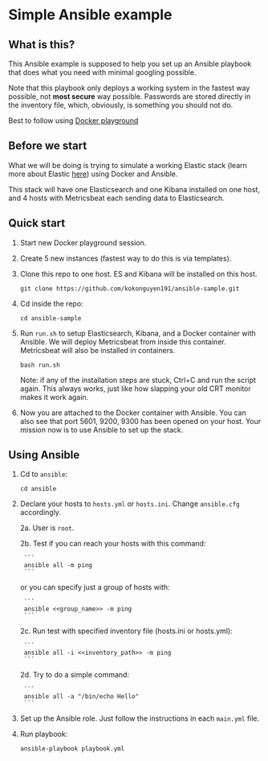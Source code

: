 # Simple Ansible example

## What is this?

This Ansible example is supposed to help you set up an Ansible playbook that does what you need with minimal googling possible.

Note that this playbook only deploys a working system in the fastest way possible, not **most secure** way possible. Passwords are stored directly in the inventory file, which, obviously, is something you should not do.

Best to follow using [Docker playground](https://labs.play-with-k8s.com)

## Before we start

What we will be doing is trying to simulate a working Elastic stack (learn more about Elastic [here](https://www.elastic.co)) using Docker and Ansible.

This stack will have one Elasticsearch and one Kibana installed on one host, and 4 hosts with Metricsbeat each sending data to Elasticsearch.

## Quick start

1. Start new Docker playground session.

2. Create 5 new instances (fastest way to do this is via templates).

3. Clone this repo to one host. ES and Kibana will be installed on this host.

    ```
    git clone https://github.com/kokonguyen191/ansible-sample.git
    ```
    
4. Cd inside the repo:
    
    ```
    cd ansible-sample
    ```

5. Run `run.sh` to setup Elasticsearch, Kibana, and a Docker container with Ansible. We will deploy Metricsbeat from inside this container. Metricsbeat will also be installed in containers.

    ```
    bash run.sh
    ```
    
    Note: if any of the installation steps are stuck, Ctrl+C and run the script again. This always works, just like how slapping your old CRT monitor makes it work again.

6. Now you are attached to the Docker container with Ansible. You can also see that port 5601, 9200, 9300 has been opened on your host. Your mission now is to use Ansible to set up the stack.

## Using Ansible

1. Cd to `ansible`:

    ```
    cd ansible
    ```

2. Declare your hosts to `hosts.yml` or `hosts.ini`. Change `ansible.cfg` accordingly.

    2a. User is `root`.
    
    2b. Test if you can reach your hosts with this command:
    
        ```
        ansible all -m ping
        ```
        
    or you can specify just a group of hosts with:
        
        ```
        ansible <<group_name>> -m ping
        ```
        
    2c. Run test with specified inventory file (hosts.ini or hosts.yml):
        
        ```
        ansible all -i <<inventory_path>> -m ping
        ```
        
    2d. Try to do a simple command:
    
        ```
        ansible all -a "/bin/echo Hello"
        ```
        
3. Set up the Ansible role. Just follow the instructions in each `main.yml` file.

4. Run playbook:

    ```
    ansible-playbook playbook.yml
    ```
